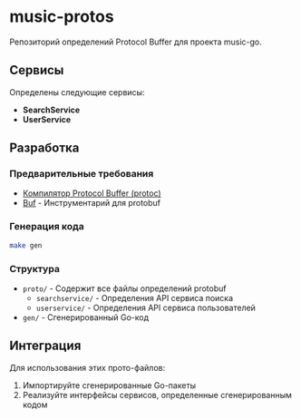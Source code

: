 # music-protos

Репозиторий определений Protocol Buffer для проекта music-go.

## Сервисы

Определены следующие сервисы:

- **SearchService**
- **UserService**

## Разработка

### Предварительные требования

- [Компилятор Protocol Buffer (protoc)](https://github.com/protocolbuffers/protobuf)
- [Buf](https://buf.build/) - Инструментарий для protobuf

### Генерация кода

```bash
make gen
```

### Структура

- `proto/` - Содержит все файлы определений protobuf
  - `searchservice/` - Определения API сервиса поиска
  - `userservice/` - Определения API сервиса пользователей
- `gen/` - Сгенерированный Go-код

## Интеграция

Для использования этих прото-файлов:

1. Импортируйте сгенерированные Go-пакеты
2. Реализуйте интерфейсы сервисов, определенные сгенерированным кодом
